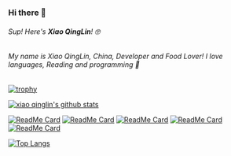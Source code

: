 ### Hi there 👋

###### Sup! Here's **Xiao QingLin**! 🤓 

###### My name is Xiao QingLin, China, Developer and Food Lover! I love languages, Reading and programming 🎈

[![trophy](https://github-profile-trophy.vercel.app/?username=mallowigi&theme=onedark)](https://github.com/ryo-ma/github-profile-trophy)

[![xiao qinglin's github stats](https://github-readme-stats.vercel.app/api?username=xqlip&count_private=true&show_icons=true&theme=radical&show_owner=true)](https://github.com/xqlip)

[![ReadMe Card](https://github-readme-stats.vercel.app/api/pin/?username=xqlip&repo=lin_terminal&theme=onedark)](https://github.com/xqlip/lin_terminal)
[![ReadMe Card](https://github-readme-stats.vercel.app/api/pin/?username=xqlip&repo=tdd&theme=radical)](https://github.com/xqlip/tdd)
[![ReadMe Card](https://github-readme-stats.vercel.app/api/pin/?username=xqlip&repo=geektime-ELK&theme=cobalt)](https://github.com/xqlip/geektime-ELK)
[![ReadMe Card](https://github-readme-stats.vercel.app/api/pin/?username=xqlip&repo=restful-api-design-references&theme=nightowl)](https://github.com/xqlip/restful-api-design-references)
[![ReadMe Card](https://github-readme-stats.vercel.app/api/pin/?username=xqlip&repo=docker_practice&theme=tokyonight)](https://github.com/xqlip/docker_practice)




[![Top Langs](https://github-readme-stats.vercel.app/api/top-langs/?username=xqlip&theme=radical)](https://github.com/anuraghazra/github-readme-stats)

<!--
**xqlip/xqlip** is a ✨ _special_ ✨ repository because its `README.md` (this file) appears on your GitHub profile.
Here are some ideas to get you started:

- 🔭 I’m currently working on ...
- 🌱 I’m currently learning ...
- 👯 I’m looking to collaborate on ...
- 🤔 I’m looking for help with ...
- 💬 Ask me about ...
- 📫 How to reach me: ...
- 😄 Pronouns: ...
- ⚡ Fun fact: ...
-->
